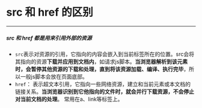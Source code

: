 # src 和 href 的区别

---
##### src 和 href 都是用来引用外部的资源

* <code>src</code>表示对资源的引用，它指向的内容会嵌入到当前标签所在的位置。src会将其指向的资源<strong>下载并应⽤到⽂档内</strong>，如请求js脚本。<strong>当浏览器解析到该元素时，会暂停其他资源的下载和处理，直到将该资源加载、编译、执⾏完毕</strong>，所以⼀般js脚本会放在页面底部。
* <code>href</code>： 表示超文本引用，它指向一些网络资源，建立和当前元素或本文档的链接关系。<strong>当浏览器识别到它他指向的⽂件时，就会并⾏下载资源，不会停⽌对当前⽂档的处理</strong>。 常用在a、link等标签上。
